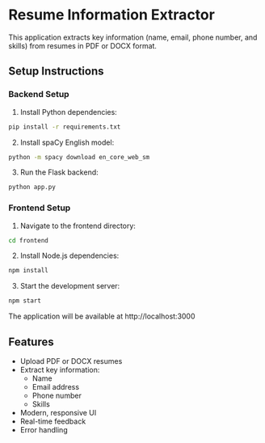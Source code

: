 # Resume Information Extractor

This application extracts key information (name, email, phone number, and skills) from resumes in PDF or DOCX format.

## Setup Instructions

### Backend Setup
1. Install Python dependencies:
```bash
pip install -r requirements.txt
```
2. Install spaCy English model:
```bash
python -m spacy download en_core_web_sm
```
3. Run the Flask backend:
```bash
python app.py
```

### Frontend Setup
1. Navigate to the frontend directory:
```bash
cd frontend
```
2. Install Node.js dependencies:
```bash
npm install
```
3. Start the development server:
```bash
npm start
```

The application will be available at http://localhost:3000

## Features
- Upload PDF or DOCX resumes
- Extract key information:
  - Name
  - Email address
  - Phone number
  - Skills
- Modern, responsive UI
- Real-time feedback
- Error handling
